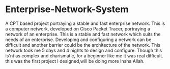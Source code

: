 # Enterprise-Network-System
A CPT based project portraying a stable and fast enterprise network.
This is a computer network, developed on Cisco Packet Tracer, portraying a network of an enterprise. This is a stable and fast network which suits the needs of an enterprise.
Developing and configuring a network can be difficult and another barrier could be the architecture of the network. This network took me 5 days and 4 nights to design and configure. Though this is'nt as complex and charismatic, for a beginner like me it was real difficult. this was the first project I designed,will be doing more Insha Allah.

